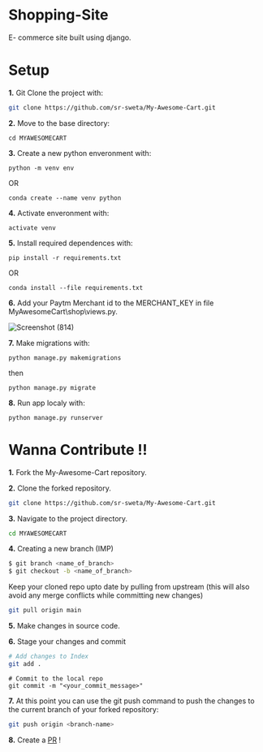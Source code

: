 # Shopping-Site
E- commerce site built using django.

# Setup

**1.** Git Clone the project with:

```bash
git clone https://github.com/sr-sweta/My-Awesome-Cart.git
```

**2.** Move to the base directory: 

```
cd MYAWESOMECART
```

**3.** Create a new python enveronment with:

```
python -m venv env
```

OR

```
conda create --name venv python
```

**4.** Activate enveronment with:

```
activate venv
```

**5.** Install required dependences with:

```
pip install -r requirements.txt
```

OR

```
conda install --file requirements.txt
```
**6.** Add your Paytm Merchant id to the MERCHANT_KEY in file MyAwesomeCart\shop\views.py.

![Screenshot (814)](https://user-images.githubusercontent.com/70569920/128919939-d9290c5d-2eb4-4e5e-a92c-2c3a30d6e876.png)


**7.** Make migrations with:

```
python manage.py makemigrations
```

then

```
python manage.py migrate
```


**8.** Run app localy with: 

```
python manage.py runserver
```

# Wanna Contribute !!

**1.** Fork the My-Awesome-Cart repository.

**2.** Clone the forked repository.

```bash
git clone https://github.com/sr-sweta/My-Awesome-Cart.git
```

**3.** Navigate to the project directory.

```bash
cd MYAWESOMECART
```

**4.** Creating a new branch (IMP)

```bash
$ git branch <name_of_branch>
$ git checkout -b <name_of_branch>
```

Keep your cloned repo upto date by pulling from upstream (this will also avoid any merge conflicts while committing new changes)

```bash
git pull origin main
```

**5.** Make changes in source code.

**6.** Stage your changes and commit

```bash
# Add changes to Index
git add .
```
```
# Commit to the local repo
git commit -m "<your_commit_message>"
```

**7.** At this point you can use the git push command to push the changes to the current branch of your forked repository:

```bash
git push origin <branch-name>
```

**8.** Create a [PR](https://help.github.com/en/github/collaborating-with-issues-and-pull-requests/creating-a-pull-request) ! 







